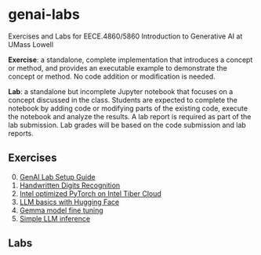 # genai-labs
Exercises and Labs for EECE.4860/5860 Introduction to Generative AI at UMass Lowell

**Exercise**: a standalone, complete implementation that introduces a concept or method, and provides an executable example to demonstrate the concept or method. No code addition or modification is needed.

**Lab**: a standalone but incomplete Jupyter notebook that focuses on a concept discussed in the class. Students are expected to complete the notebook by adding code or modifying parts of the existing code, execute the notebook and analyze the results. A lab report is required as part of the lab submission. Lab grades will be based on the code submission and lab reports.


## Exercises

0. [GenAI Lab Setup Guide](StartHere.ipynb)
1. [Handwritten Digits Recognition](Handwritten_Digit_Recognition.ipynb)  
2. [Intel optimized PyTorch on Intel Tiber Cloud](Introduction_to_PyTorch_24.ipynb)
3. [LLM basics with Hugging Face](LLM_Basics_with_HF.ipynb)
4. [Gemma model fine tuning](gemma_xpu_finetuning.ipynb)
5. [Simple LLM inference](simple_llm_inference.ipynb)

## Labs
